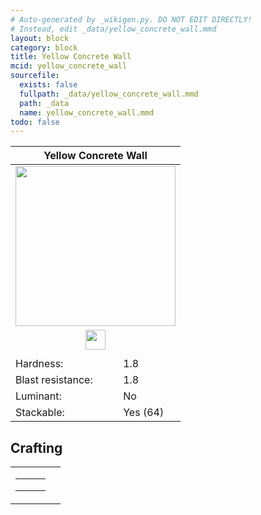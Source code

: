 ```yaml
---
# Auto-generated by _wikigen.py. DO NOT EDIT DIRECTLY!
# Instead, edit _data/yellow_concrete_wall.mmd
layout: block
category: block
title: Yellow Concrete Wall
mcid: yellow_concrete_wall
sourcefile:
  exists: false
  fullpath: _data/yellow_concrete_wall.mmd
  path: _data
  name: yellow_concrete_wall.mmd
todo: false
---
```


<table class="block-info"><thead><tr>
<th colspan=2>Yellow Concrete Wall</th>
</tr></thead><tbody>
<tr><td colspan=2 class="cell-image-big" style="text-align:center"><img onerror="this.src={{ "/img/missing_lg.png" | relative_url | jsonify | escape }}" src="/allotment/img/textures/allotment/yellow_concrete_wall.png" width="256" height="256" alt="" class="preview-icon"></td></tr>
<tr><td colspan=2 class="cell-image-small" style="text-align:center"><img onerror="this.src={{ "/img/missing.png" | relative_url | jsonify | escape }}" src="/allotment/img/inventory_textures/allotment/yellow_concrete_wall.png" width="32" height="32" alt="" class="inventory-icon"></td></tr>
<tr><td colspan=2 style="text-align:center"><span class="tool-info tool-pickaxe tool-level-1" title="Requires a Wooden/Gold Pickaxe"></span></td></tr>
<tr><td>Hardness:</td><td>1.8</td></tr>
<tr><td>Blast resistance:</td><td>1.8</td></tr>
<tr><td>Luminant:</td><td>No</td></tr>
<tr><td>Stackable:</td><td>Yes (64)</td></tr>
</tbody></table>

## Crafting

<table class="crafting-recipe crafting-shaped"><tbody><tr>
<td><table class="crafting-grid"><tbody>
<tr>
<td>
<span title="Yellow Concrete" class="item item-minecraft:yellow_concrete item-type-item" style="background-image:url(&quot;/allotment/img/inventory_textures/minecraft/yellow_concrete.png&quot;)"></span>
</td>
<td>
<span title="Yellow Concrete" class="item item-minecraft:yellow_concrete item-type-item" style="background-image:url(&quot;/allotment/img/inventory_textures/minecraft/yellow_concrete.png&quot;)"></span>
</td>
<td>
<span title="Yellow Concrete" class="item item-minecraft:yellow_concrete item-type-item" style="background-image:url(&quot;/allotment/img/inventory_textures/minecraft/yellow_concrete.png&quot;)"></span>
</td>
</tr>
<tr>
<td>
<span title="Yellow Concrete" class="item item-minecraft:yellow_concrete item-type-item" style="background-image:url(&quot;/allotment/img/inventory_textures/minecraft/yellow_concrete.png&quot;)"></span>
</td>
<td>
<span title="Yellow Concrete" class="item item-minecraft:yellow_concrete item-type-item" style="background-image:url(&quot;/allotment/img/inventory_textures/minecraft/yellow_concrete.png&quot;)"></span>
</td>
<td>
<span title="Yellow Concrete" class="item item-minecraft:yellow_concrete item-type-item" style="background-image:url(&quot;/allotment/img/inventory_textures/minecraft/yellow_concrete.png&quot;)"></span>
</td>
</tr>
<tr>
<td>
<span class="item item-empty-space"></span>
</td>
<td>
<span class="item item-empty-space"></span>
</td>
<td>
<span class="item item-empty-space"></span>
</td>
</tr>
</tbody></table></td>
<td class="result">
<div class="result-inner">
<div class="result-slot">
<span title="Yellow Concrete Wall" class="item item-allotment:yellow_concrete_wall" style="background-image:url(&quot;/allotment/img/inventory_textures/allotment/yellow_concrete_wall.png&quot;)"></span>
</div>
</div>
</td>
</tr></tbody></table>